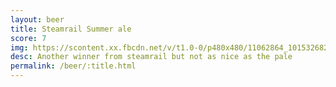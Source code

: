 ```yaml
---
layout: beer
title: Steamrail Summer ale
score: 7
img: https://scontent.xx.fbcdn.net/v/t1.0-0/p480x480/11062864_10153268279933745_3157338283510709307_n.jpg?oh=ab5112d8df4829bbe77c8c0b95a18a81&oe=58DA7D72
desc: Another winner from steamrail but not as nice as the pale
permalink: /beer/:title.html
---
```

